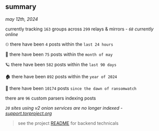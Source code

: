 
## summary
_may 12th, 2024_

currently tracking `163` groups across `299` relays & mirrors - _`68` currently online_

⏲ there have been `4` posts within the `last 24 hours`

🦈 there have been `75` posts within the `month of may`

🪐 there have been `582` posts within the `last 90 days`

🏚 there have been `892` posts within the `year of 2024`

🦕 there have been `10174` posts `since the dawn of ransomwatch`

there are `96` custom parsers indexing posts

_`20` sites using v2 onion services are no longer indexed - [support.torproject.org](https://support.torproject.org/onionservices/v2-deprecation/)_

> see the project [README](https://github.com/joshhighet/ransomwatch#ransomwatch--) for backend technicals
